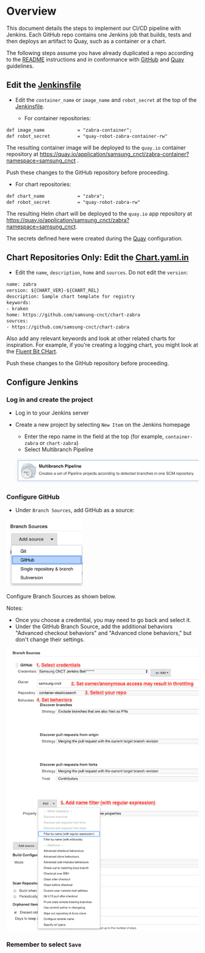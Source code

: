 # Overview

This document details the steps to implement our CI/CD pipeline with Jenkins. Each GitHub repo contains one Jenkins job that builds, tests and then deploys an artifact to Quay, such as a container or a chart.

The following steps assume you have already duplicated a repo according to the
[README](../README.md) instructions and in conformance with [GitHub](./github.md)
and [Quay](./quay.md) guidelines.

## Edit the [Jenkinsfile](../Jenkinsfile)

* Edit the `container_name` or `image_name` and `robot_secret` at the top of
the [Jenkinsfile](../Jenkinsfile).

  * For container repositories:

```
def image_name            = "zabra-container";
def robot_secret          = "quay-robot-zabra-container-rw"
```

  The resulting container image will be deployed to the `quay.io` container
  repository at https://quay.io/application/samsung_cnct/zabra-container?namespace=samsung_cnct .

  Push these changes to the GitHub repository before proceeding.

  * For chart repositories:

```
def chart_name            = "zabra";
def robot_secret          = "quay-robot-zabra-rw"
```

  The resulting Helm chart will be deployed to the `quay.io` app
  repository at https://quay.io/application/samsung_cnct/zabra?namespace=samsung_cnct.

The secrets defined here were created during the [Quay](./quay.md) configuration.

## Chart Repositories Only: Edit the [Chart.yaml.in](../Chart.yaml.in)

* Edit the `name`, `description`, `home` and `sources`. Do not edit the `version`:

```
name: zabra
version: ${CHART_VER}-${CHART_REL}
description: Sample chart template for registry
keywords:
- kraken
home: https://github.com/samsung-cnct/chart-zabra
sources:
- https://github.com/samsung-cnct/chart-zabra
```

Also add any relevant keywords and look at other
related charts for inspiration. For example, if you're creating a logging chart, you might
look at the [Fluent Bit CHart](https://github.com/samsung-cnct/chart-fluent-bit).

Push these changes to the GitHub repository before proceeding.

## Configure Jenkins

### Log in and create the project

* Log in to your Jenkins server
* Create a new project by selecting `New Item` on the Jenkins homepage
  * Enter the repo name in the field at the top (for example, `container-zabra` or `chart-zabra`)
  * Select Multibranch Pipeline 
  
  <p align="center">
  <img src="https://github.com/NancyHarvey/solas/blob/ea5c38b5f5210c9635b7850d20b0a346aecdbb5c/docs/images/jenkins/Multibranch_cropped.png" width="700" title="Github Logo">
</p>

### Configure GitHub

* Under `Branch Sources`, add GitHub as a source:

<p align="left">
  <img src="https://github.com/NancyHarvey/solas/blob/master/docs/images/Jenkins%20Branch%20Sources%20Config.png" width="200" title="Github Logo">
</p>

Configure Branch Sources as shown below.

Notes:
* Once you choose a credential, you may need to go back and select it.
* Under the GitHub Branch Source, add the additional behaviors "Advanced
checkout behaviors" and "Advanced clone behaviors," but don't change their
settings.

<p align="center">
  <img src="https://github.com/NancyHarvey/solas/blob/master/docs/images/jenkins/Jenkins%20Branch%20Sources%20w%20Notes.png" width="800" title="Branch Sources with Notes">
</p>

### Remember to select `Save`
